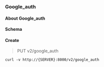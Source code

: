 ### Google_auth

#### About Google_auth

#### Schema



#### Create

> PUT v2/google_auth

```curl
curl -v http://{SERVER}:8000/v2/google_auth
```

